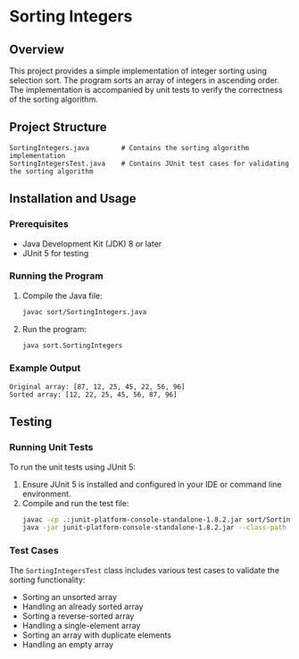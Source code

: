 # Sorting Integers

## Overview
This project provides a simple implementation of integer sorting using selection sort. The program sorts an array of integers in ascending order. The implementation is accompanied by unit tests to verify the correctness of the sorting algorithm.

## Project Structure
```
SortingIntegers.java        # Contains the sorting algorithm implementation
SortingIntegersTest.java    # Contains JUnit test cases for validating the sorting algorithm
```

## Installation and Usage
### Prerequisites
- Java Development Kit (JDK) 8 or later
- JUnit 5 for testing

### Running the Program
1. Compile the Java file:
   ```sh
   javac sort/SortingIntegers.java
   ```
2. Run the program:
   ```sh
   java sort.SortingIntegers
   ```

### Example Output
```
Original array: [87, 12, 25, 45, 22, 56, 96]
Sorted array: [12, 22, 25, 45, 56, 87, 96]
```

## Testing
### Running Unit Tests
To run the unit tests using JUnit 5:
1. Ensure JUnit 5 is installed and configured in your IDE or command line environment.
2. Compile and run the test file:
   ```sh
   javac -cp .:junit-platform-console-standalone-1.8.2.jar sort/SortingIntegersTest.java
   java -jar junit-platform-console-standalone-1.8.2.jar --class-path . --select-class sort.SortingIntegersTest
   ```

### Test Cases
The `SortingIntegersTest` class includes various test cases to validate the sorting functionality:
- Sorting an unsorted array
- Handling an already sorted array
- Sorting a reverse-sorted array
- Handling a single-element array
- Sorting an array with duplicate elements
- Handling an empty array




